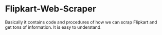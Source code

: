 # Flipkart-Web-Scraper
Basically it contains code and procedures of how we can scrap Flipkart and get tons of information. It is easy to understand. 
